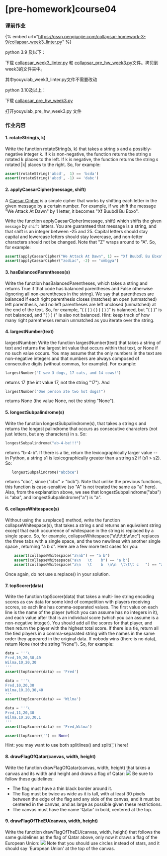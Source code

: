 # \[pre-homework]course04

### 课前作业

{% embed url="https://ossp.pengjunjie.com/collapsar-homework-3-9/collapsar_week3_linter.py" %}

python 3.9 及以下：

下载 [collapsar\_week3\_linter.py](https://ossp.pengjunjie.com/collapsar-homework-3-9/collapsar\_week3\_linter.py) 和 [collapsar\_pre\_hw\_week3.py](https://ossp.pengjunjie.com/collapsar-homework-3-9/collapsar\_pre\_hw\_week3.py)文件。拷贝到week3的文件夹中。

其中youyulab\_week3\_linter.py文件不需要改动

python 3.10及以上：

下载 [collapsar\_pre\_hw\_week3.py](https://ossp.pengjunjie.com/collapsar-homework-3-10/collapsar\_pre\_hw\_week3.py)

打开youyulab\_pre\_hw\_week3.py 文件

### 作业内容

#### 1. **rotateString(s, k)**

Write the function rotateString(s, k) that takes a string s and a possibly-negative integer k. If k is non-negative, the function returns the string s rotated k places to the left. If k is negative, the function returns the string s rotated |k| places to the right. So, for example:

```py
assert(rotateString('abcd',  1) == 'bcda')
assert(rotateString('abcd', -1) == 'dabc')
```

#### 2. **applyCaesarCipher(message, shift)**&#x20;

A [Caesar Cipher](https://en.wikipedia.org/wiki/Caesar\_cipher) is a simple cipher that works by shifting each letter in the given message by a certain number. For example, if we shift the message "We Attack At Dawn" by 1 letter, it becomes "Xf Buubdl Bu Ebxo".

Write the function applyCaesarCipher(message, shift) which shifts the given `message` by `shift` letters. You are guaranteed that message is a string, and that shift is an integer between -25 and 25. Capital letters should stay capital and lowercase letters should stay lowercase, and non-letter characters should not be changed. Note that "Z" wraps around to "A". So, for example:

```py
assert(applyCaesarCipher("We Attack At Dawn", 1) == "Xf Buubdl Bu Ebxo")
assert(applyCaesarCipher("zodiac", -2) == "xmbgya")
```

#### 3. **hasBalancedParentheses(s)**

Write the function hasBalancedParentheses, which takes a string and returns True if that code has balanced parentheses and False otherwise (ignoring all non-parentheses in the string). We say that parentheses are balanced if each right parenthesis closes (matches) an open (unmatched) left parenthesis, and no left parentheses are left unclosed (unmatched) at the end of the text. So, for example, "( ( ( ) ( ) ) ( ) )" is balanced, but "( ) )" is not balanced, and "( ) ) (" is also not balanced. Hint: keep track of how many right parentheses remain unmatched as you iterate over the string.

#### 4. **largestNumber(text)**

largestNumber: Write the function largestNumber(text) that takes a string of text and returns the largest int value that occurs within that text, or None if no such value occurs. You may assume that the only numbers in the text are non-negative integers and that numbers are always composed of consecutive digits (without commas, for example). For example:

```py
largestNumber("I saw 3 dogs, 17 cats, and 14 cows!")
```

returns 17 (the int value 17, not the string "17"). And

```py
largestNumber("One person ate two hot dogs!")
```

returns None (the value None, not the string "None").

#### 5. **longestSubpalindrome(s)**

Write the function longestSubpalindrome(s), that takes a string s and returns the longest palindrome that occurs as consecutive characters (not just letters, but any characters) in s. So:

```py
longestSubpalindrome("ab-4-be!!!") 
```

returns "b-4-b". If there is a tie, return the lexicographically larger value -- in Python, a string s1 is lexicographically greater than a string s2 if (s1 > s2). So:

```py
   longestSubpalindrome("abcbce") 
```

returns "cbc", since ("cbc" > "bcb"). Note that unlike the previous functions, this function is case-sensitive (so "A" is not treated the same as "a" here). Also, from the explanation above, we see that longestSubpalindrome("aba") is "aba", and longestSubpalindrome("a") is "a".

#### 6. **collapseWhitespace(s)**

Without using the s.replace() method, write the function collapseWhitespace(s), that takes a string s and returns an equivalent string except that each occurrence of whitespace in the string is replaced by a single space. So, for example, collapseWhitespace("a\t\t\tb\n\nc") replaces the three tabs with a single space, and the two newlines with another single space , returning "a b c". Here are a few more test cases for you:

```py
    assert(collapseWhitespace("a\nb") == "a b")
    assert(collapseWhitespace("a\n   \t    b") == "a b")
    assert(collapseWhitespace("a\n   \t    b  \n\n  \t\t\t c   ") == "a b c ")
```

Once again, do not use s.replace() in your solution.

#### 7. **topScorer(data)**

Write the function topScorer(data) that takes a multi-line string encoding scores as csv data for some kind of competition with players receiving scores, so each line has comma-separated values. The first value on each line is the name of the player (which you can assume has no integers in it), and each value after that is an individual score (which you can assume is a non-negative integer). You should add all the scores for that player, and then return the player with the highest total score. If there is a tie, return all the tied players in a comma-separated string with the names in the same order they appeared in the original data. If nobody wins (there is no data), return None (not the string "None"). So, for example:

```py
data = '''\
Fred,10,20,30,40
Wilma,10,20,30
'''
assert(topScorer(data) == 'Fred')

data = '''\
Fred,10,20,30
Wilma,10,20,30,40
'''
assert(topScorer(data) == 'Wilma')

data = '''\
Fred,11,20,30
Wilma,10,20,30,1
'''
assert(topScorer(data) == 'Fred,Wilma')

assert(topScorer('') == None)
```

Hint: you may want to use both splitlines() and split(',') here!

#### 8. **drawFlagOfQatar(canvas, width, height)**

Write the function drawFlagOfQatar(canvas, width, height) that takes a canvas and its width and height and draws a flag of Qatar: ![](http://ossp.pengjunjie.com/mweb/flagOfQatar.png) Be sure to follow these guidelines:

* The flag must have a thin black border around it.
* The flag must be twice as wide as it is tall, with at least 30 pixels between the edge of the flag and any side of the canvas, and it must be centered in the canvas, and as large as possible given these restrictions.
* The canvas must have the name 'Qatar' in bold, centered at the top.

#### 9. **drawFlagOfTheEU(canvas, width, height)**

Write the function drawFlagOfTheEU(canvas, width, height) that follows the same guidelines as the flag of Qatar above, only now it draws a flag of the European Union: ![](http://ossp.pengjunjie.com/mweb/flagOfTheEU.png) Note that you should use circles instead of stars, and it should say 'European Union' at the top of the canvas.
